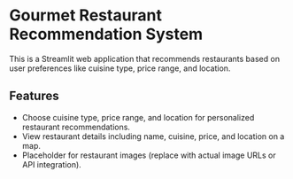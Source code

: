 # Gourmet Restaurant Recommendation System

This is a Streamlit web application that recommends restaurants based on user preferences like cuisine type, price range, and location.

## Features
- Choose cuisine type, price range, and location for personalized restaurant recommendations.
- View restaurant details including name, cuisine, price, and location on a map.
- Placeholder for restaurant images (replace with actual image URLs or API integration).
